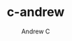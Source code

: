 ---
title: c-andrew
layout: default 
author: Andrew C
headline: Andrew C
text: ["Information Technology Specialist", "Systems Administrator", "Security Enthusiast", "Educator", "Fingerstyle Guitarist"]
---